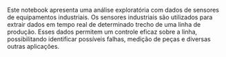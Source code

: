 Este notebook apresenta uma análise exploratória com dados de sensores de equipamentos industriais. Os sensores industriais são utilizados para extrair dados em tempo real de determinado trecho de uma linha de produção. Esses dados permitem um controle eficaz sobre a linha, possibilitando identificar possíveis falhas, medição de peças e diversas outras aplicações.

